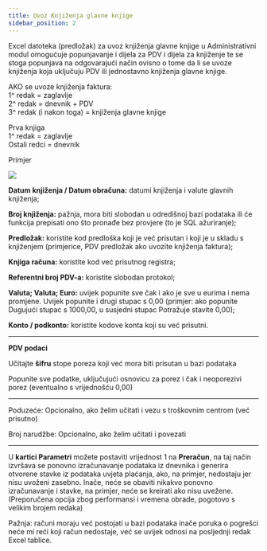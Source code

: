 ```yaml
---
title: Uvoz Knjiženja glavne knjige
sidebar_position: 2
---
```


Excel datoteka (predložak) za uvoz knjiženja glavne knjige u Administrativni modul omogućuje popunjavanje i dijela za PDV i dijela za knjiženje te se stoga popunjava na odgovarajući način ovisno o tome da li se uvoze knjiženja koja uključuju PDV ili jednostavno knjiženja glavne knjige.


AKO se uvoze knjiženja faktura:   
1^ redak = zaglavlje   
2^ redak = dnevnik + PDV  
3^ redak (i nakon toga) = knjiženja glavne knjige  

Prva knjiga  
1^ redak = zaglavlje  
Ostali redci = dnevnik

Primjer

![](/img/it-it/applications/bizlink/import-mov-contabili.png)

**Datum knjiženja / Datum obračuna:** datumi knjiženja i valute glavnih knjiženja;  

**Broj knjiženja:** pažnja, mora biti slobodan u odredišnoj bazi podataka ili će funkcija prepisati ono što pronađe bez provjere (to je SQL ažuriranje);

**Predložak:** koristite kod predloška koji je već prisutan i koji je u skladu s knjiženjem (primjerice, PDV predložak ako uvozite knjiženja faktura);

**Knjiga računa:** koristite kod već prisutnog registra;  

**Referentni broj PDV-a:** koristite slobodan protokol;  

**Valuta; Valuta; Euro:** uvijek popunite sve čak i ako je sve u eurima i nema promjene. Uvijek popunite i drugi stupac s 0,00 (primjer: ako popunite Dugujući stupac s 1000,00, u susjedni stupac Potražuje stavite 0,00);

**Konto / podkonto:** koristite kodove konta koji su već prisutni.

---
**PDV podaci**

Učitajte **šifru** stope poreza koji već mora biti prisutan u bazi podataka  

Popunite sve podatke, uključujući osnovicu za porez i čak i neoporezivi porez (eventualno s vrijednošću 0,00)

---

Poduzeće: Opcionalno, ako želim učitati i vezu s troškovnim centrom (već prisutno) 

Broj narudžbe: Opcionalno, ako želim učitati i povezati  

---

U **kartici Parametri** možete postaviti vrijednost 1 na **Preračun**, na taj način izvršava se ponovno izračunavanje podataka iz dnevnika i generira otvorene stavke iz podataka uvjeta plaćanja, ako, na primjer, nedostaju jer nisu uvoženi zasebno. Inače, neće se obaviti nikakvo ponovno izračunavanje i stavke, na primjer, neće se kreirati ako nisu uvežene. (Preporučena opcija zbog performansi i vremena obrade, pogotovo s velikim brojem redaka)  

Pažnja: računi moraju već postojati u bazi podataka inače poruka o pogrešci neće mi reći koji račun nedostaje, već se uvijek odnosi na posljednji redak Excel tablice.